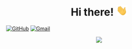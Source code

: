 <h1 align="center"> Hi there! <img src="https://raw.githubusercontent.com/ABSphreak/ABSphreak/master/gifs/Hi.gif" width="30"> </h1> 





[![GitHub](https://img.shields.io/badge/Github-100000?style=for-the-badge&logo=github&logoColor=white)](https://github.com/AnnaSemichaeva)
[![Gmail](https://img.shields.io/badge/-Gmail-FF0000?style=for-the-badge&labelColor=FF0000&logo=gmail&logoColor=white)](mailto:tdhnss@gmail.com?subject=)




<p align="center">
  <img src="https://raw.githubusercontent.com/AnnaSemichaeva/AnnaSemichaeva/output/dist/snake.svg" />
</p>

<!--
Here are some ideas to get you started:

- 🔭 I’m currently working on ...
- 🌱 I’m currently learning ...
- 👯 I’m looking to collaborate on ...
- 🤔 I’m looking for help with ...
- 💬 Ask me about ...
- 📫 How to reach me: ...
- 😄 Pronouns: ...
- ⚡ Fun fact: ...
-->
